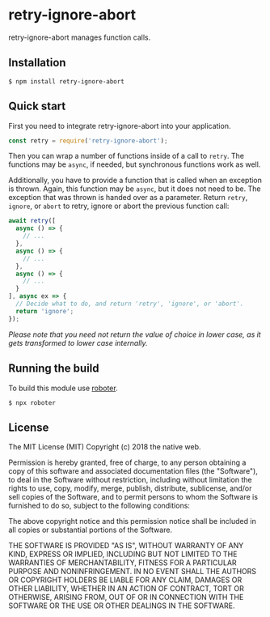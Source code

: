 # retry-ignore-abort

retry-ignore-abort manages function calls.

## Installation

```shell
$ npm install retry-ignore-abort
```

## Quick start

First you need to integrate retry-ignore-abort into your application.

```javascript
const retry = require('retry-ignore-abort');
```

Then you can wrap a number of functions inside of a call to `retry`. The functions may be `async`, if needed, but synchronous functions work as well.

Additionally, you have to provide a function that is called when an exception is thrown. Again, this function may be `async`, but it does not need to be. The exception that was thrown is handed over as a parameter. Return `retry`, `ignore`, or `abort` to retry, ignore or abort the previous function call:

```javascript
await retry([
  async () => {
    // ...
  },
  async () => {
    // ...
  },
  async () => {
    // ...
  }
], async ex => {
  // Decide what to do, and return 'retry', 'ignore', or 'abort'.
  return 'ignore';
});
```

*Please note that you need not return the value of choice in lower case, as it gets transformed to lower case internally.*

## Running the build

To build this module use [roboter](https://www.npmjs.com/package/roboter).

```shell
$ npx roboter
```

## License

The MIT License (MIT)
Copyright (c) 2018 the native web.

Permission is hereby granted, free of charge, to any person obtaining a copy of this software and associated documentation files (the "Software"), to deal in the Software without restriction, including without limitation the rights to use, copy, modify, merge, publish, distribute, sublicense, and/or sell copies of the Software, and to permit persons to whom the Software is furnished to do so, subject to the following conditions:

The above copyright notice and this permission notice shall be included in all copies or substantial portions of the Software.

THE SOFTWARE IS PROVIDED "AS IS", WITHOUT WARRANTY OF ANY KIND, EXPRESS OR IMPLIED, INCLUDING BUT NOT LIMITED TO THE WARRANTIES OF MERCHANTABILITY, FITNESS FOR A PARTICULAR PURPOSE AND NONINFRINGEMENT. IN NO EVENT SHALL THE AUTHORS OR COPYRIGHT HOLDERS BE LIABLE FOR ANY CLAIM, DAMAGES OR OTHER LIABILITY, WHETHER IN AN ACTION OF CONTRACT, TORT OR OTHERWISE, ARISING FROM, OUT OF OR IN CONNECTION WITH THE SOFTWARE OR THE USE OR OTHER DEALINGS IN THE SOFTWARE.
